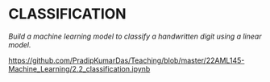 <h1>CLASSIFICATION</h1>

_Build a machine learning model to classify a handwritten digit using a linear model._

https://github.com/PradipKumarDas/Teaching/blob/master/22AML145-Machine_Learning/2.2_classification.ipynb
